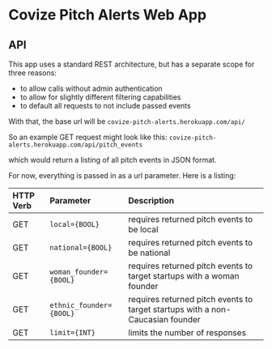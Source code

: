 # Covize Pitch Alerts Web App

## API

This app uses a standard REST architecture, but has a separate scope for three reasons:

* to allow calls without admin authentication
* to allow for slightly different filtering capabilities
* to default all requests to not include passed events

With that, the base url will be `covize-pitch-alerts.herokuapp.com/api/`

So an example GET request might look like this: `covize-pitch-alerts.herokuapp.com/api/pitch_events`

which would return a listing of all pitch events in JSON format.

For now, everything is passed in as a url parameter.  Here is a listing:

| HTTP Verb | Parameter                  | Description                                                                    |
| :-------- | :------------------------- | :----------------------------------------------------------------------------- |
| GET       | `local={BOOL}`             | requires returned pitch events to be local                                     |
| GET       | `national={BOOL}`          | requires returned pitch events to be national                                  |
| GET       | `woman_founder={BOOL}`     | requires returned pitch events to target startups with a woman founder         |
| GET       | `ethnic_founder={BOOL}`    | requires returned pitch events to target startups with a non-Caucasian founder |
| GET       | `limit={INT}`              | limits the number of responses                                                 |